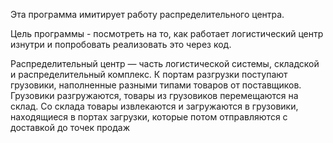 Эта программа имитирует работу распределительного центра.

Цель программы - посмотреть на то, как работает логистический центр изнутри и попробовать реализовать это через код.

Распределительный центр — часть логистической системы, складской и распределительный комплекс. 
К портам разгрузки поступают грузовики, наполненные разными типами товаров от поставщиков. 
Грузовики разгружаются, товары из грузовиков перемещаются на склад. 
Со склада товары извлекаются и загружаются в грузовики, находящиеся в портах загрузки, которые потом отправляются с доставкой до точек продаж
